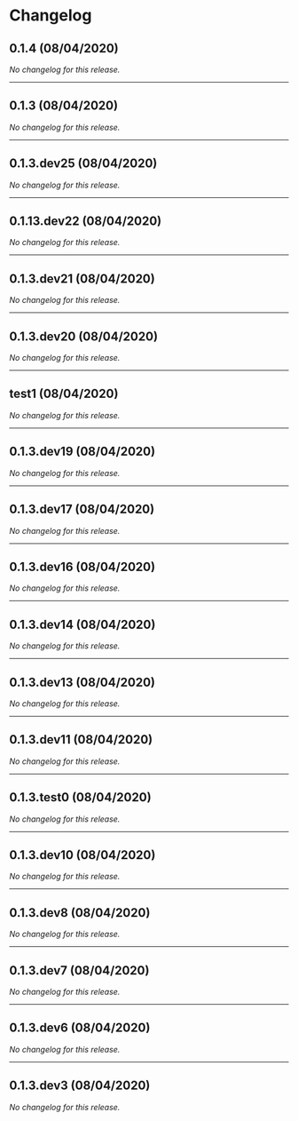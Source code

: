 # Changelog

## 0.1.4 (08/04/2020)
*No changelog for this release.*

---

## 0.1.3 (08/04/2020)
*No changelog for this release.*

---

## 0.1.3.dev25 (08/04/2020)
*No changelog for this release.*

---

## 0.1.13.dev22 (08/04/2020)
*No changelog for this release.*

---

## 0.1.3.dev21 (08/04/2020)
*No changelog for this release.*

---

## 0.1.3.dev20 (08/04/2020)
*No changelog for this release.*

---

## test1 (08/04/2020)
*No changelog for this release.*

---

## 0.1.3.dev19 (08/04/2020)
*No changelog for this release.*

---

## 0.1.3.dev17 (08/04/2020)
*No changelog for this release.*

---

## 0.1.3.dev16 (08/04/2020)
*No changelog for this release.*

---

## 0.1.3.dev14 (08/04/2020)
*No changelog for this release.*

---

## 0.1.3.dev13 (08/04/2020)
*No changelog for this release.*

---

## 0.1.3.dev11 (08/04/2020)
*No changelog for this release.*

---

## 0.1.3.test0 (08/04/2020)
*No changelog for this release.*

---

## 0.1.3.dev10 (08/04/2020)
*No changelog for this release.*

---

## 0.1.3.dev8 (08/04/2020)
*No changelog for this release.*

---

## 0.1.3.dev7 (08/04/2020)
*No changelog for this release.*

---

## 0.1.3.dev6 (08/04/2020)
*No changelog for this release.*

---

## 0.1.3.dev3 (08/04/2020)
*No changelog for this release.*
